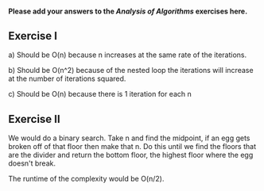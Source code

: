 #### Please add your answers to the ***Analysis of  Algorithms*** exercises here.

## Exercise I

a) Should be O(n) because n increases at the same rate of the iterations.


b) Should be O(n^2) because of the nested loop the iterations will increase at the number of iterations squared.


c) Should be O(n) because there is 1 iteration for each n

## Exercise II

We would do a binary search. Take n and find the midpoint, if an egg gets broken off of that floor then make that n. Do this until we find the floors that are the divider and return the bottom floor, the highest floor where the egg doesn't break.

The runtime of the complexity would be O(n/2).

